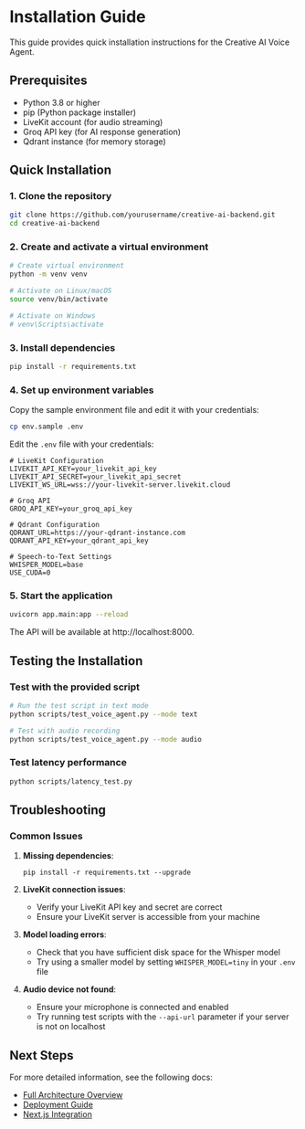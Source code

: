 # Installation Guide

This guide provides quick installation instructions for the Creative AI Voice Agent.

## Prerequisites

- Python 3.8 or higher
- pip (Python package installer)
- LiveKit account (for audio streaming)
- Groq API key (for AI response generation)
- Qdrant instance (for memory storage)

## Quick Installation

### 1. Clone the repository

```bash
git clone https://github.com/yourusername/creative-ai-backend.git
cd creative-ai-backend
```

### 2. Create and activate a virtual environment

```bash
# Create virtual environment
python -m venv venv

# Activate on Linux/macOS
source venv/bin/activate

# Activate on Windows
# venv\Scripts\activate
```

### 3. Install dependencies

```bash
pip install -r requirements.txt
```

### 4. Set up environment variables

Copy the sample environment file and edit it with your credentials:

```bash
cp env.sample .env
```

Edit the `.env` file with your credentials:

```
# LiveKit Configuration
LIVEKIT_API_KEY=your_livekit_api_key
LIVEKIT_API_SECRET=your_livekit_api_secret
LIVEKIT_WS_URL=wss://your-livekit-server.livekit.cloud

# Groq API
GROQ_API_KEY=your_groq_api_key

# Qdrant Configuration
QDRANT_URL=https://your-qdrant-instance.com
QDRANT_API_KEY=your_qdrant_api_key

# Speech-to-Text Settings
WHISPER_MODEL=base
USE_CUDA=0
```

### 5. Start the application

```bash
uvicorn app.main:app --reload
```

The API will be available at http://localhost:8000.

## Testing the Installation

### Test with the provided script

```bash
# Run the test script in text mode
python scripts/test_voice_agent.py --mode text

# Test with audio recording
python scripts/test_voice_agent.py --mode audio
```

### Test latency performance

```bash
python scripts/latency_test.py
```

## Troubleshooting

### Common Issues

1. **Missing dependencies**:
   ```
   pip install -r requirements.txt --upgrade
   ```

2. **LiveKit connection issues**:
   - Verify your LiveKit API key and secret are correct
   - Ensure your LiveKit server is accessible from your machine

3. **Model loading errors**:
   - Check that you have sufficient disk space for the Whisper model
   - Try using a smaller model by setting `WHISPER_MODEL=tiny` in your `.env` file

4. **Audio device not found**:
   - Ensure your microphone is connected and enabled
   - Try running test scripts with the `--api-url` parameter if your server is not on localhost

## Next Steps

For more detailed information, see the following docs:

- [Full Architecture Overview](docs/architecture.md)
- [Deployment Guide](docs/deployment.md)
- [Next.js Integration](docs/nextjs-integration.md)
